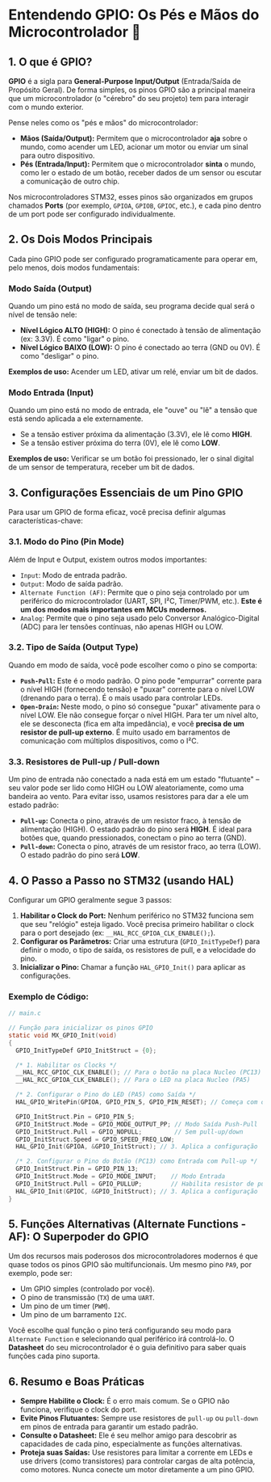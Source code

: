 # Entendendo GPIO: Os Pés e Mãos do Microcontrolador 🤖

## 1\. O que é GPIO?

**GPIO** é a sigla para **General-Purpose Input/Output** (Entrada/Saída de Propósito Geral). De forma simples, os pinos GPIO são a principal maneira que um microcontrolador (o "cérebro" do seu projeto) tem para interagir com o mundo exterior.

Pense neles como os "pés e mãos" do microcontrolador:

  * **Mãos (Saída/Output):** Permitem que o microcontrolador **aja** sobre o mundo, como acender um LED, acionar um motor ou enviar um sinal para outro dispositivo.
  * **Pés (Entrada/Input):** Permitem que o microcontrolador **sinta** o mundo, como ler o estado de um botão, receber dados de um sensor ou escutar a comunicação de outro chip.

Nos microcontroladores STM32, esses pinos são organizados em grupos chamados **Ports** (por exemplo, `GPIOA`, `GPIOB`, `GPIOC`, etc.), e cada pino dentro de um port pode ser configurado individualmente.

## 2\. Os Dois Modos Principais

Cada pino GPIO pode ser configurado programaticamente para operar em, pelo menos, dois modos fundamentais:

### Modo Saída (Output)

Quando um pino está no modo de saída, seu programa decide qual será o nível de tensão nele:

  * **Nível Lógico ALTO (HIGH):** O pino é conectado à tensão de alimentação (ex: 3.3V). É como "ligar" o pino.
  * **Nível Lógico BAIXO (LOW):** O pino é conectado ao terra (GND ou 0V). É como "desligar" o pino.

**Exemplos de uso:** Acender um LED, ativar um relé, enviar um bit de dados.

### Modo Entrada (Input)

Quando um pino está no modo de entrada, ele "ouve" ou "lê" a tensão que está sendo aplicada a ele externamente.

  * Se a tensão estiver próxima da alimentação (3.3V), ele lê como **HIGH**.
  * Se a tensão estiver próxima do terra (0V), ele lê como **LOW**.

**Exemplos de uso:** Verificar se um botão foi pressionado, ler o sinal digital de um sensor de temperatura, receber um bit de dados.

## 3\. Configurações Essenciais de um Pino GPIO

Para usar um GPIO de forma eficaz, você precisa definir algumas características-chave:

### 3.1. Modo do Pino (Pin Mode)

Além de Input e Output, existem outros modos importantes:

  * `Input`: Modo de entrada padrão.
  * `Output`: Modo de saída padrão.
  * `Alternate Function (AF)`: Permite que o pino seja controlado por um periférico do microcontrolador (UART, SPI, I²C, Timer/PWM, etc.). **Este é um dos modos mais importantes em MCUs modernos.**
  * `Analog`: Permite que o pino seja usado pelo Conversor Analógico-Digital (ADC) para ler tensões contínuas, não apenas HIGH ou LOW.

### 3.2. Tipo de Saída (Output Type)

Quando em modo de saída, você pode escolher como o pino se comporta:

  * **`Push-Pull`:** Este é o modo padrão. O pino pode "empurrar" corrente para o nível HIGH (fornecendo tensão) e "puxar" corrente para o nível LOW (drenando para o terra). É o mais usado para controlar LEDs.
  * **`Open-Drain`:** Neste modo, o pino só consegue "puxar" ativamente para o nível LOW. Ele não consegue forçar o nível HIGH. Para ter um nível alto, ele se desconecta (fica em alta impedância), e você **precisa de um resistor de pull-up externo**. É muito usado em barramentos de comunicação com múltiplos dispositivos, como o I²C.

### 3.3. Resistores de Pull-up / Pull-down

Um pino de entrada não conectado a nada está em um estado "flutuante" – seu valor pode ser lido como HIGH ou LOW aleatoriamente, como uma bandeira ao vento. Para evitar isso, usamos resistores para dar a ele um estado padrão:

  * **`Pull-up`:** Conecta o pino, através de um resistor fraco, à tensão de alimentação (HIGH). O estado padrão do pino será **HIGH**. É ideal para botões que, quando pressionados, conectam o pino ao terra (GND).
  * **`Pull-down`:** Conecta o pino, através de um resistor fraco, ao terra (LOW). O estado padrão do pino será **LOW**.

## 4\. O Passo a Passo no STM32 (usando HAL)

Configurar um GPIO geralmente segue 3 passos:

1.  **Habilitar o Clock do Port:** Nenhum periférico no STM32 funciona sem que seu "relógio" esteja ligado. Você precisa primeiro habilitar o clock para o port desejado (ex: `__HAL_RCC_GPIOA_CLK_ENABLE();`).
2.  **Configurar os Parâmetros:** Criar uma estrutura (`GPIO_InitTypeDef`) para definir o modo, o tipo de saída, os resistores de pull, e a velocidade do pino.
3.  **Inicializar o Pino:** Chamar a função `HAL_GPIO_Init()` para aplicar as configurações.

### Exemplo de Código:

```c
// main.c

// Função para inicializar os pinos GPIO
static void MX_GPIO_Init(void)
{
  GPIO_InitTypeDef GPIO_InitStruct = {0};

  /* 1. Habilitar os Clocks */
  __HAL_RCC_GPIOC_CLK_ENABLE(); // Para o botão na placa Nucleo (PC13)
  __HAL_RCC_GPIOA_CLK_ENABLE(); // Para o LED na placa Nucleo (PA5)

  /* 2. Configurar o Pino do LED (PA5) como Saída */
  HAL_GPIO_WritePin(GPIOA, GPIO_PIN_5, GPIO_PIN_RESET); // Começa com o LED apagado

  GPIO_InitStruct.Pin = GPIO_PIN_5;
  GPIO_InitStruct.Mode = GPIO_MODE_OUTPUT_PP; // Modo Saída Push-Pull
  GPIO_InitStruct.Pull = GPIO_NOPULL;         // Sem pull-up/down
  GPIO_InitStruct.Speed = GPIO_SPEED_FREQ_LOW;
  HAL_GPIO_Init(GPIOA, &GPIO_InitStruct); // 3. Aplica a configuração

  /* 2. Configurar o Pino do Botão (PC13) como Entrada com Pull-up */
  GPIO_InitStruct.Pin = GPIO_PIN_13;
  GPIO_InitStruct.Mode = GPIO_MODE_INPUT;    // Modo Entrada
  GPIO_InitStruct.Pull = GPIO_PULLUP;        // Habilita resistor de pull-up interno
  HAL_GPIO_Init(GPIOC, &GPIO_InitStruct); // 3. Aplica a configuração
}
```

## 5\. Funções Alternativas (Alternate Functions - AF): O Superpoder do GPIO

Um dos recursos mais poderosos dos microcontroladores modernos é que quase todos os pinos GPIO são multifuncionais. Um mesmo pino `PA9`, por exemplo, pode ser:

  * Um GPIO simples (controlado por você).
  * O pino de transmissão (`TX`) de uma `UART`.
  * Um pino de um timer (`PWM`).
  * Um pino de um barramento `I2C`.

Você escolhe qual função o pino terá configurando seu modo para `Alternate Function` e selecionando qual periférico irá controlá-lo. O **Datasheet** do seu microcontrolador é o guia definitivo para saber quais funções cada pino suporta.

## 6\. Resumo e Boas Práticas

  * **Sempre Habilite o Clock:** É o erro mais comum. Se o GPIO não funciona, verifique o clock do port.
  * **Evite Pinos Flutuantes:** Sempre use resistores de `pull-up` ou `pull-down` em pinos de entrada para garantir um estado padrão.
  * **Consulte o Datasheet:** Ele é seu melhor amigo para descobrir as capacidades de cada pino, especialmente as funções alternativas.
  * **Proteja suas Saídas:** Use resistores para limitar a corrente em LEDs e use drivers (como transistores) para controlar cargas de alta potência, como motores. Nunca conecte um motor diretamente a um pino GPIO.
